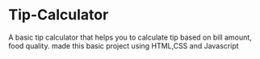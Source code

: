 # Tip-Calculator
A basic tip calculator that helps you to calculate tip based on bill amount, food quality. made this basic project using HTML,CSS and Javascript
